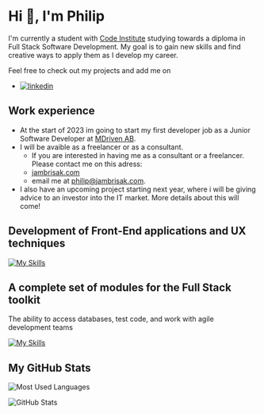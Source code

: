 # Hi :wave:, I'm Philip

I'm currently a student with [Code Institute](https://codeinstitute.net/) studying towards a diploma in Full Stack Software Development. My goal is to gain new skills and find creative ways to apply them as I develop my career.

Feel free to check out my projects and add me on 
- [![linkedin](https://skills.thijs.gg/icons?i=linkedin)](https://www.linkedin.com/in/philip-jambrisak/)

## Work experience
- At the start of 2023 im going to start my first developer job as a Junior Software Developer at [MDriven AB](https://www.mdriven.net/).
- I will be avaible as a freelancer or as a consultant.
  - If you are interested in having me as a consultant or a freelancer. Please contact me on this adress:
  - [jambrisak.com](https://www.jambrisak.com) 
  - email me at philip@jambrisak.com.
- I also have an upcoming project starting next year, where i will be giving advice to an investor into the IT market. More details about this will come!

## Development of **Front-End** applications and UX techniques

[![My Skills](https://skills.thijs.gg/icons?i=html,css,js,py,react)](https://skills.thijs.gg)

## A complete set of modules for the **Full Stack** toolkit

The ability to access databases, test code, and work with agile development teams

[![My Skills](https://skills.thijs.gg/icons?i=django,bootstrap,jquery,postgres,jest,nodejs,flask)](https://skills.thijs.gg)

## My GitHub Stats

![Most Used Languages](https://github-readme-stats.vercel.app/api/top-langs?username=Jambrisak&show_icons=true&locale=en&layout=compact&theme=tokyonight)

![GitHub Stats](https://github-readme-stats.vercel.app/api?username=Jambrisak&show_icons=true&theme=tokyonight)
<!--
**Jambrisak/Jambrisak** is a ✨ _special_ ✨ repository because its `README.md` (this file) appears on your GitHub profile.

Here are some ideas to get you started:

- 🔭 I’m currently working on ...
- 🌱 I’m currently learning ...
- 👯 I’m looking to collaborate on ...
- 🤔 I’m looking for help with ...
- 💬 Ask me about ...
- 📫 How to reach me: ...
- 😄 Pronouns: ...
- ⚡ Fun fact: ...
-->

